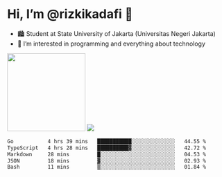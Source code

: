# Hi, I’m @rizkikadafi 👋
- 🏙 Student at State University of Jakarta (Universitas Negeri Jakarta)
- 👀 I’m interested in programming and everything about technology
<img height="180em" src="https://github-readme-stats.vercel.app/api?username=rizkikadafi&show_icons=true&hide_border=true&&count_private=true&include_all_commits=true" />
<img src="https://github-readme-stats.vercel.app/api/top-langs/?username=rizkikadafi&show_icons=true&hide_border=true&&count_private=true&include_all_commits=true" />

<!--START_SECTION:waka-->

```txt
Go           4 hrs 39 mins   ███████████░░░░░░░░░░░░░░   44.55 %
TypeScript   4 hrs 28 mins   ██████████▓░░░░░░░░░░░░░░   42.72 %
Markdown     28 mins         █░░░░░░░░░░░░░░░░░░░░░░░░   04.53 %
JSON         18 mins         ▓░░░░░░░░░░░░░░░░░░░░░░░░   02.93 %
Bash         11 mins         ▒░░░░░░░░░░░░░░░░░░░░░░░░   01.84 %
```

<!--END_SECTION:waka-->

<!---
rizkikadafi/rizkikadafi is a ✨ special ✨ repository because its `README.md` (this file) appears on your GitHub profile.
You can click the Preview link to take a look at your changes.
--->
